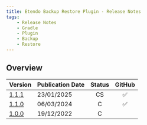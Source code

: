 ```yaml
---
title: Etendo Backup Restore Plugin - Release Notes
tags:
    - Release Notes
    - Gradle
    - Plugin
    - Backup
    - Restore
---
```

## Overview

| Version | Publication Date | Status | GitHub |
| --- | --- | :---: | :---: |
| [1.1.1](https://github.com/etendosoftware/com.etendoerp.etendobackup/releases/tag/1.1.1) | 23/01/2025 | CS | :white_check_mark: |
| [1.1.0](https://github.com/etendosoftware/com.etendoerp.etendobackup/releases/tag/1.1.0) | 06/03/2024 | C  | :white_check_mark: |
| [1.0.0](https://github.com/etendosoftware/com.etendoerp.etendobackup/releases/tag/1.0.0) | 19/12/2022 | C  | |
